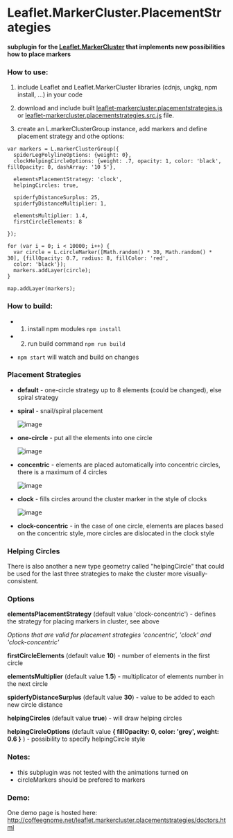 # Leaflet.MarkerCluster.PlacementStrategies
**subplugin for the [Leaflet.MarkerCluster](https://github.com/Leaflet/Leaflet.markercluster) that implements new possibilities how to place markers**

### How to use:
1. include Leaflet and Leaflet.MarkerCluster libraries (cdnjs, ungkg, npm install, ...) in your code

2. download and include built  [leaflet-markercluster.placementstrategies.js](https://github.com/adammertel/Leaflet.MarkerCluster.PlacementStrategies/blob/master/dist/leaflet-markercluster.placementstrategies.js) or [leaflet-markercluster.placementstrategies.src.js](https://github.com/adammertel/Leaflet.MarkerCluster.PlacementStrategies/blob/master/dist/leaflet-markercluster.placementstrategies.src.js) file.

3. create an L.markerClusterGroup instance, add markers and define placement strategy and othe options:

```
var markers = L.markerClusterGroup({
  spiderLegPolylineOptions: {weight: 0},
  clockHelpingCircleOptions: {weight: .7, opacity: 1, color: 'black', fillOpacity: 0, dashArray: '10 5'},

  elementsPlacementStrategy: 'clock',
  helpingCircles: true,

  spiderfyDistanceSurplus: 25,
  spiderfyDistanceMultiplier: 1,

  elementsMultiplier: 1.4,
  firstCircleElements: 8

});

for (var i = 0; i < 10000; i++) {
  var circle = L.circleMarker([Math.random() * 30, Math.random() * 30], {fillOpacity: 0.7, radius: 8, fillColor: 'red',
  color: 'black'});
  markers.addLayer(circle);
}

map.addLayer(markers);
```


### How to build:
 - 1. install npm modules `npm install`
 - 2. run build command `npm run build`

 - `npm start` will watch and build on changes


### Placement Strategies
* **default** - one-circle strategy up to 8 elements (could be changed), else spiral strategy
* **spiral** - snail/spiral placement

    ![image](https://cloud.githubusercontent.com/assets/12932677/19441858/8d173ffe-9487-11e6-9cad-d4996c4b8673.png)

* **one-circle** - put all the elements into one circle

    ![image](https://cloud.githubusercontent.com/assets/12932677/19441871/94311d32-9487-11e6-8797-fcd0033febb2.png)

* **concentric** - elements are placed automatically into concentric circles, there is a maximum of 4 circles

    ![image](https://cloud.githubusercontent.com/assets/12932677/19441875/996cd502-9487-11e6-98e2-c51973ce3fed.png)

* **clock** - fills circles around the cluster marker in the style of clocks

    ![image](https://cloud.githubusercontent.com/assets/12932677/19441883/9e84b1ae-9487-11e6-8ea8-4505d0148397.png)

* **clock-concentric** - in the case of one circle, elements are places based on the concentric style, more circles are dislocated in the clock style


### Helping Circles
There is also another a new type geometry called "helpingCircle" that could be used for the last three strategies to make the cluster more visually-consistent.


### Options
**elementsPlacementStrategy** (default value 'clock-concentric') - defines the strategy for placing markers in cluster, see above


*Options that are valid for placement strategies 'concentric', 'clock' and 'clock-concentric'*

**firstCircleElements** (default value **10**) - number of elements in the first circle

**elementsMultiplier** (default value **1.5**) - multiplicator of elements number in the next circle

**spiderfyDistanceSurplus** (default value **30**) - value to be added to each new circle distance

**helpingCircles** (default value **true**) - will draw helping circles

**helpingCircleOptions** (default value **{ fillOpacity: 0, color: 'grey', weight: 0.6 }** ) - possibility to specify helpingCircle style


### Notes:
 - this subplugin was not tested with the animations turned on
 - circleMarkers should be prefered to markers


### Demo:
One demo page is hosted here: http://coffeegnome.net/leaflet.markercluster.placementstrategies/doctors.html
